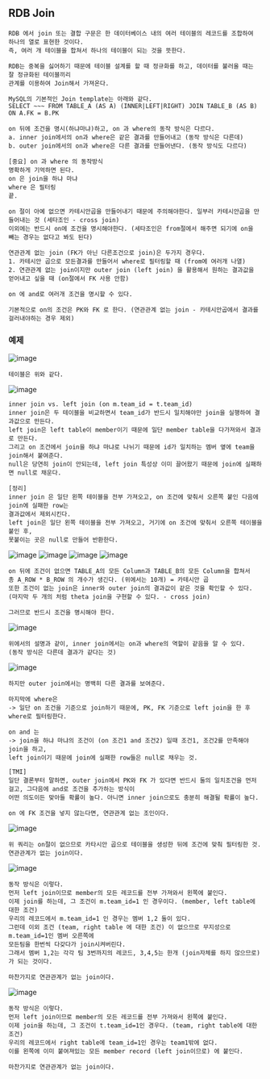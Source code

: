 ## RDB Join

    RDB 에서 join 또는 결합 구문은 한 데이터베이스 내의 여러 테이블의 레코드를 조합하여 하나의 열로 표현한 것이다.
    즉, 여러 개 테이블을 합쳐서 하나의 테이블이 되는 것을 뜻한다.

    RDB는 중복을 싫어하기 때문에 테이블 설계를 할 때 정규화를 하고, 데이터를 불러올 때는 잘 정규화된 테이블끼리
    관계를 이용하여 Join해서 가져온다.

    MySQL의 기본적인 Join template는 아래와 같다.
    SELECT ~~~ FROM TABLE_A (AS A) (INNER|LEFT|RIGHT) JOIN TABLE_B (AS B) ON A.FK = B.PK
    
    on 뒤에 조건을 명시(하냐마냐)하고, on 과 where의 동작 방식은 다르다. 
    a. inner join에서의 on과 where은 같은 결과를 만들어내고 (동작 방식은 다른데)
    b. outer join에서의 on과 where은 다른 결과를 만들어낸다. (동작 방식도 다르다)

    [중요] on 과 where 의 동작방식
    명확하게 기억하면 된다.
    on 은 join을 하냐 마냐
    where 은 필터링
    끝.

    on 절이 아예 없으면 카테시안곱을 만들어내기 때문에 주의해야한다. 일부러 카테시안곱을 만들어내는 것 (세타조인 - cross join)
    이외에는 반드시 on에 조건을 명시해야한다. (세타조인은 from절에서 해주면 되기에 on을 빼는 경우는 없다고 봐도 된다)
    
    연관관계 없는 join (FK가 아닌 다른조건으로 join)은 두가지 경우다.
    1. 카테시안 곱으로 모든결과를 만들어서 where로 필터링할 때 (from에 여러개 나열)
    2. 연관관계 없는 join이지만 outer join (left join) 을 활용해서 원하는 결과값을 얻어내고 싶을 때 (on절에서 FK 사용 안함)
    
    on 에 and로 여러개 조건을 명시할 수 있다.

    기본적으로 on의 조건은 PK와 FK 로 한다. (연관관계 없는 join - 카테시안곱에서 결과를 걸러내야하는 경우 제외)

### 예제

![image](https://user-images.githubusercontent.com/19279163/133459303-7c805673-764a-49c7-a147-8fc39c35ed65.png)

    테이블은 위와 같다.

![image](https://user-images.githubusercontent.com/19279163/133465836-03a55553-9f64-4eae-a5ca-a39bc5391506.png)

    inner join vs. left join (on m.team_id = t.team_id)
    inner join은 두 테이블을 비교하면서 team_id가 반드시 일치해야만 join을 실행하여 결과값으로 만든다.
    left join은 left table이 member이기 때문에 일단 member table을 다가져와서 결과로 만든다.
    그리고 on 조건에서 join을 하냐 마냐로 나뉘기 때문에 id가 일치하는 멤버 옆에 team을 join해서 붙여준다.
    null은 당연히 join이 안되는데, left join 특성상 이미 끌어왔기 때문에 join에 실패하면 null로 채운다.

    [정리]
    inner join 은 일단 왼쪽 테이블을 전부 가져오고, on 조건에 맞춰서 오른쪽 붙인 다음에 join에 실패한 row는
    결과값에서 제외시킨다.
    left join은 일단 왼쪽 테이블을 전부 가져오고, 거기에 on 조건에 맞춰서 오른쪽 테이블을 붙인 후,
    못붙이는 곳은 null로 만들어 반환한다.

![image](https://user-images.githubusercontent.com/19279163/133459491-33b17697-c776-49bd-9c1d-3eec70833d56.png)
![image](https://user-images.githubusercontent.com/19279163/133459510-8a53bbdd-9047-4cdf-bbac-86926b52e018.png)
![image](https://user-images.githubusercontent.com/19279163/133467246-7de83643-3e30-4f31-ac6a-2919c6ed808a.png)
![image](https://user-images.githubusercontent.com/19279163/133478883-0cd9d7f4-0271-44d6-bd88-b3da717949ff.png)

    on 뒤에 조건이 없으면 TABLE_A의 모든 Column과 TABLE_B의 모든 Column을 합쳐서
    총 A_ROW * B_ROW 의 개수가 생긴다. (위에서는 10개) = 카테시안 곱
    또한 조건이 없는 join은 inner와 outer join의 결과값이 같은 것을 확인할 수 있다.
    (마지막 두 개의 처럼 theta join을 구현할 수 있다. - cross join)

    그러므로 반드시 조건을 명시해야 한다.

![image](https://user-images.githubusercontent.com/19279163/133467897-885e803f-8f64-48f3-bd74-931a1c3379bf.png)

    위에서의 설명과 같이, inner join에서는 on과 where의 역할이 같음을 알 수 있다.
    (동작 방식은 다른데 결과가 같다는 것)

![image](https://user-images.githubusercontent.com/19279163/133468286-a9976ae9-2477-46d1-8696-176c4cf4cfa6.png)

    하지만 outer join에서는 명백히 다른 결과를 보여준다.

    마지막에 where은
    -> 일단 on 조건을 기준으로 join하기 때문에, PK, FK 기준으로 left join을 한 후 where로 필터링한다.

    on and 는
    -> join을 하냐 마냐의 조건이 (on 조건1 and 조건2) 일때 조건1, 조건2를 만족해야 join을 하고,
    left join이기 때문에 join에 실패한 row들은 null로 채우는 것.

    [TMI]
    일단 결론부터 말하면, outer join에서 PK와 FK 가 있다면 반드시 둘의 일치조건을 먼저 걸고, 그다음에 and로 조건을 추가하는 방식이
    어떤 의도이든 맞아들 확률이 높다. 아니면 inner join으로도 충분히 해결될 확률이 높다.

    on 에 FK 조건을 넣지 않는다면, 연관관계 없는 조인이다.

![image](https://user-images.githubusercontent.com/19279163/133451672-714a93a2-fc4c-4e58-8abc-67688db566b3.png)

    위 쿼리는 on절이 없으므로 카타시안 곱으로 테이블을 생성한 뒤에 조건에 맞춰 필터링한 것.
    연관관계가 없는 join이다.

![image](https://user-images.githubusercontent.com/19279163/133471878-50a97739-a2de-4942-849a-3a170cbce42a.png)

    동작 방식은 이렇다. 
    먼저 left join이므로 member의 모든 레코드를 전부 가져와서 왼쪽에 붙인다.
    이제 join를 하는데, 그 조건이 m.team_id=1 인 경우이다. (member, left table에 대한 조건)
    우리의 레코드에서 m.team_id=1 인 경우는 멤버 1,2 둘이 있다.
    그런데 이외 조건 (team, right table 에 대한 조건) 이 없으므로 무지성으로 m.team_id=1인 멤버 오른쪽에
    모든팀을 한번씩 다갖다가 join시켜버린다.
    그래서 멤버 1,2는 각각 팀 3번까지의 레코드, 3,4,5는 한개 (join자체를 하지 않으므로) 가 되는 것이다.

    마찬가지로 연관관계가 없는 join이다.

![image](https://user-images.githubusercontent.com/19279163/133451736-9a666fe7-d879-4c0f-9179-d1f4fe16817e.png)

    동작 방식은 이렇다.
    먼저 left join이므로 member의 모든 레코드를 전부 가져와서 왼쪽에 붙인다.
    이제 join을 하는데, 그 조건이 t.team_id=1인 경우다. (team, right table에 대한 조건)
    우리의 레코드에서 right table에 team_id=1인 경우는 team1밖에 없다.
    이를 왼쪽에 이미 붙여져있는 모든 member record (left join이므로) 에 붙인다.

    마찬가지로 연관관계가 없는 join이다.
